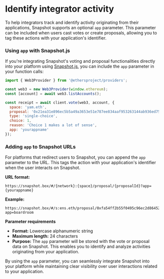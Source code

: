# Identify integrator activity

To help integrators track and identify activity originating from their applications, Snapshot supports an optional `app` parameter. This parameter can be included when users cast votes or create proposals, allowing you to tag these actions with your application's identifier.

### **Using `app` with Snapshot.js**

If you're integrating Snapshot's voting and proposal functionalities directly into your platform using [Snapshot.js](https://github.com/snapshot-labs/snapshot.js), you can include the `app` parameter in your function calls:

```javascript
import { Web3Provider } from '@ethersproject/providers';

const web3 = new Web3Provider(window.ethereum);
const [account] = await web3.listAccounts();

const receipt = await client.vote(web3, account, {
  space: 'yam.eth',
  proposal: '0x21ea31e896ec5b5a49a3653e51e787ee834aaf953263144ab936ed756f36609f',
  type: 'single-choice',
  choice: 1,
  reason: 'Choice 1 makes a lot of sense',
  app: 'yourappname'
});
```

### **Adding `app` to Snapshot URLs**

For platforms that redirect users to Snapshot, you can append the `app` parameter to the URL. This tags the action with your application's identifier when the user interacts on Snapshot.

**URL format:**

```
https://snapshot.box/#/{network}:{space}/proposal/{proposalId}?app={yourappname}
```

**Example:**

```
https://snapshot.box/#/s:ens.eth/proposal/0xfa54ff2b55f0495c96ec2d8645241bcff48ca6afe1f4925fb51f29c4667252df?app=boardroom
```

**Parameter requirements**

* **Format:** Lowercase alphanumeric string
* **Maximum length:** 24 characters
* **Purpose:** The `app` parameter will be stored with the vote or proposal data on Snapshot. This enables you to identify and analyze activities originating from your application.

By using the `app` parameter, you can seamlessly integrate Snapshot into your platform while maintaining clear visibility over user interactions related to your application.
